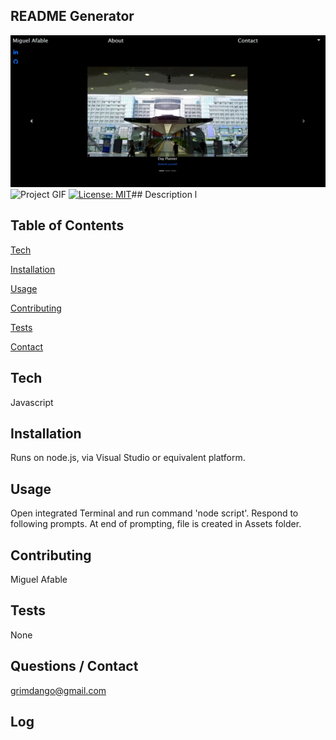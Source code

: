 ## README Generator

![Project Image](assets/sample.jpg)
![Project GIF](assets/sample.gif)
[![License: MIT](https://img.shields.io/badge/License-MIT-yellow.svg)](https://opensource.org/licenses/MIT)## Description
l

## Table of Contents
[Tech](#Tech)

[Installation](#Installation)

[Usage](#Usage)

[Contributing](#Contributing)

[Tests](#Tests)

[Contact](#Contact)

## Tech
Javascript

## Installation
Runs on node.js, via Visual Studio or equivalent platform. 

## Usage
Open integrated Terminal and run command 'node script'. Respond to following prompts. 
At end of prompting, file is created in Assets folder. 

## Contributing
Miguel Afable

## Tests
None

## Questions / Contact
grimdango@gmail.com

## Log
